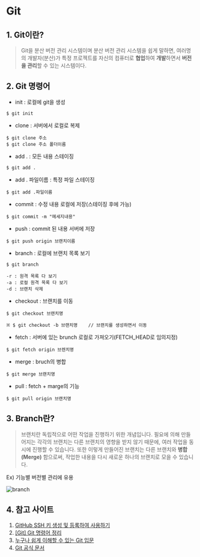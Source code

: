 # Git

## 1. Git이란?

> Git을 분산 버전 관리 시스템이며 분산 버전 관리 시스템을 쉽게 말하면, 여러명의 개발자(분산)가 특정 프로젝트를 자신의 컴퓨터로 **협업**하여 **개발**하면서 **버전을 관리**할 수 있는 시스템이다.

## 2. Git 명령어

- init : 로컬에 git을 생성
```
$ git init
```

- clone : 서버에서 로컬로 복제
```
$ git clone 주소
$ git clone 주소 폴더이름
```

- add . : 모든 내용 스테이징
```
$ git add .
```

- add . 파일이름 : 특정 파일 스테이징
```
$ git add .파일이름
```

- commit : 수정 내용 로컬에 저장(스테이징 후에 가능)
```
$ git commit -m "메세지내용"
```

- push : commit 된 내용 서버에 저장
```
$ git push origin 브랜치이름
```

- branch : 로컬에 브랜치 목록 보기 
```
$ git branch

-r : 원격 목록 다 보기
-a : 로컬 원격 목록 다 보기
-d : 브랜치 삭제
```

- checkout : 브랜치를 이동
```
$ git checkout 브랜치명

※ $ git checkout -b 브랜치명    // 브랜치를 생성하면서 이동
```

- fetch : 서버에 있는 brunch 로컬로 가져오기(FETCH_HEAD로 임의지정)
```
$ git fetch origin 브렌치명
```

- merge : bruch의 병합
```
$ git merge 브랜치명
```

- pull : fetch + marge의 기능
```
$ git pull origin 브랜치명
```

## 3. Branch란?

> 브랜치란 독립적으로 어떤 작업을 진행하기 위한 개념입니다. 필요에 의해 만들어지는 각각의 브랜치는 다른 브랜치의 영향을 받지 않기 때문에, 여러 작업을 동시에 진행할 수 있습니다. 또한 이렇게 만들어진 브랜치는 다른 브랜치와 **병합(Merge)** 함으로써, 작업한 내용을 다시 새로운 하나의 브랜치로 모을 수 있습니다.

Ex) 기능별 버전별 관리에 유용

![branch](https://backlog.com/git-tutorial/kr/img/post/stepup/capture_stepup1_1_2.png)

## 4. 참고 사이트

1. [GitHub SSH 키 생성 및 등록하여 사용하기](https://nickjoit.tistory.com/94)
2. [[Git] Git 명령어 정리](https://medium.com/@joongwon/git-git-%EB%AA%85%EB%A0%B9%EC%96%B4-%EC%A0%95%EB%A6%AC-c25b421ecdbd)
3. [누구나 쉽게 이해할 수 있는 Git 입문](https://backlog.com/git-tutorial/kr/stepup/stepup1_1.html)
4. [Git 공식 문서](https://git-scm.com/book/ko/v2)